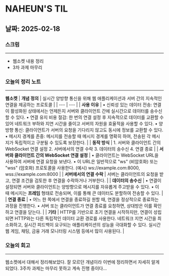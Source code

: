 # NAHEUN'S TIL 

## 날짜: 2025-02-18

### 스크럼
---
- 웹소켓 내용 정리
- 3차 과제 마무리


### 오늘의 정리 노트
---

**웹소켓**
| **개념 정의** | 실시간 양방향 통신을 위해 웹 애플리케이션과 서버 간의 지속적인 연결을 제공하는 프로토콜 |
| --- | --- |
| **사용 이유** | • 신뢰성 있는 데이터 전송: 연결이 활성화된 상태에서는 언제든지 서버와 클라이언트 간에 실시간으로 데이터를 송수신할 수 있다.
• 연결 유지 비용 절감: 한 번의 연결 설정 후 지속적으로 데이터를 교환할 수 있어 네트워크 부하와 지연 시간을 줄이고 서버의 자원을 효율적을 사용할 수 있다.
• 양방향 통신: 클라이언트가 서버의 요청을 기다리지 않고도 동시에 정보를 교환할 수 있다.
• 메시지 경계를 존중: 메시지를 전송할 때 메시지 경계를 명확히 하여, 전송된 각 메시지가 독립적이고 구분될 수 있도록 보장한다. |
| **동작 방식** | 1. 서버와 클라이언트 간의 WebSocket 연결 설정
2. 서버에서의 연결 수락
3. 데이터의 송수신
4. 연결 종료 |
| **서버와 클라이언트 간의 WebSocket 연결 설정** | • 클라이언트는 WebSocket URL을 사용하여 서버에 연결 요청을 보낸다.
• 이 URL은 일반적으로 "ws" (비암호화) 또는 "wss" (암호화) 프로토콜을 사용한다.
(예시) ws://example.com:8000, wss://example.com:8000 |
| **서버에서의 연결 수락** | 서버는 클라이언트의 요청을 받고, 연결 조건을 검토한 후 연결을 수락하거나 거부한다. |
| **데이터의 송수신** | • 연결이 설정되면 서버와 클라이언트는 양방향으로 메시지를 자유롭게 주고받을 수 있다.
• 이 때 메시지는 **프레임** 형태로 전송되며, 이를 통해 큰 데이터도 분할하여 전송할 수 있다. |
| **연결 종료** | • 어느 한 쪽에서 연결을 종료하길 원할 때, 연결을 정상적으로 종료하는 과정을 진행한다.
• 서버 또는 클라이언트가 연결 종료를 요청하면, 상대방은 이를 확인하고 연결을 닫는다. |
| **기타** | HTTP를 기반으로 초기 연결을 시작하지만, 연결이 성립되면 HTTP와는 다른 독립적인 데이터 교환 경로를 사용한다.
네트워크 지연 시간을 최소화하고, 실시간 피드백이 요구되는 애플리케이션의 성능을 극대화할 수 있다.
실시간 웹 게임, 채팅, 금융 거래 모니터링 시스템 등에서 많이 사용된다. |


### 오늘의 회고
---
웹소켓에서 대해서 정리해보았다. 잘 모르던 개념이라 이번에 정리하면서 자세히 알게 되었다. 3주차 과제는 마무리 못하고 계속 진행 중이다...